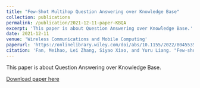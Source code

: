 ```yaml
---
title: "Few‐Shot Multihop Question Answering over Knowledge Base"
collection: publications
permalink: /publication/2021-12-11-paper-KBQA
excerpt: 'This paper is about Question Answering over Knowledge Base.'
date: 2021-12-11
venue: 'Wireless Communications and Mobile Computing'
paperurl: 'https://onlinelibrary.wiley.com/doi/abs/10.1155/2022/8045535'
citation: 'Fan, Meihao, Lei Zhang, Siyao Xiao, and Yuru Liang. "Few-shot multi-hop question answering over knowledge base." arXiv preprint arXiv:2112.11909 (2021).'
---
```

This paper is about Question Answering over Knowledge Base.

[Download paper here](http://fmh1art.github.io/files/KBQA.pdf)